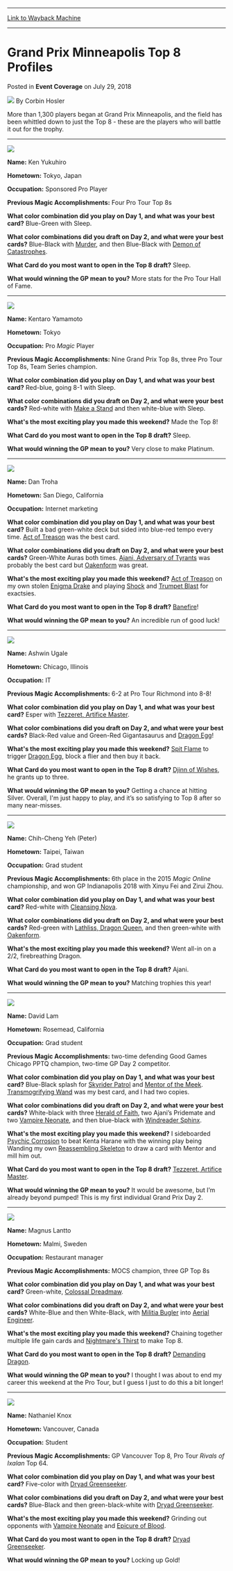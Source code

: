 
---
[Link to Wayback Machine](https://web.archive.org/web/20200527204059/https://magic.wizards.com/en/events/coverage/gpmin18/top-8-profiles-2018-07-29)

[_metadata_:author]:- "Corbin Hosler"
[_metadata_:description]:- "More than 1,300 players began at Grand Prix Minneapolis, and the field has been whittled down to just the Top 8 - these are the players who will battle it out for the trophy. Name: Ken Yukuhiro Hometown: Tokyo, Japan Occupation: Sponsored Pro Player"
[_metadata_:generator]:- "Drupal 7 (http://drupal.org)"
[_metadata_:node]:- "1319021"
[_metadata_:publish_date]:- "2018-07-29"
[_metadata_:source]:- "div-main-content"
[_metadata_:title]:- "Grand Prix Minneapolis Top 8 Profiles"
[_metadata_:wayback_capture_timestamp]:- "2020-05-27 20:40:59"
[_metadata_:wayback_raw_url]:- "https://web.archive.org/web/20200527204059id_/https://magic.wizards.com/en/events/coverage/gpmin18/top-8-profiles-2018-07-29"
[_metadata_:wayback_url]:- "https://magic.wizards.com/en/events/coverage/gpmin18/top-8-profiles-2018-07-29"
---


Grand Prix Minneapolis Top 8 Profiles
=====================================



 Posted in **Event Coverage**
 on July 29, 2018 






![](https://media.magic.wizards.com/styles/auth_small/public/images/person/hosler.jpg)
By Corbin Hosler











More than 1,300 players began at Grand Prix Minneapolis, and the field has been whittled down to just the Top 8 - these are the players who will battle it out for the trophy.




---

![](https://media.wizards.com/2018/events/gpmin18/gp_minn_top8_ken_yukuhiro.jpg)


**Name:** Ken Yukuhiro


**Hometown:** Tokyo, Japan


**Occupation:** Sponsored Pro Player


**Previous Magic Accomplishments:** Four Pro Tour Top 8s


**What color combination did you play on Day 1, and what was your best card?** Blue-Green with Sleep.


**What color combinations did you draft on Day 2, and what were your best cards?** Blue-Black with [Murder](http://gatherer.wizards.com/Pages/Card/Details.aspx?name=Murder), and then Blue-Black with [Demon of Catastrophes](http://gatherer.wizards.com/Pages/Card/Details.aspx?name=Demon+of+Catastrophes).


**What Card do you most want to open in the Top 8 draft?** Sleep.


**What would winning the GP mean to you?** More stats for the Pro Tour Hall of Fame.




---

![](https://media.wizards.com/2018/events/gpmin18/gp_minn_top8_kentaro_yamamoto.jpg)


**Name:** Kentaro Yamamoto


**Hometown:** Tokyo


**Occupation:** Pro *Magic* Player


**Previous Magic Accomplishments:** Nine Grand Prix Top 8s, three Pro Tour Top 8s, Team Series champion.


**What color combination did you play on Day 1, and what was your best card?** Red-blue, going 8-1 with Sleep.


**What color combinations did you draft on Day 2, and what were your best cards?** Red-white with [Make a Stand](http://gatherer.wizards.com/Pages/Card/Details.aspx?name=Make+a+Stand) and then white-blue with Sleep.


**What's the most exciting play you made this weekend?** Made the Top 8!


**What Card do you most want to open in the Top 8 draft?** Sleep.


**What would winning the GP mean to you?** Very close to make Platinum.




---

![](https://media.wizards.com/2018/events/gpmin18/gp_minn_top8_dan_troha.jpg)


**Name:** Dan Troha


**Hometown:** San Diego, California


**Occupation:** Internet marketing


**What color combination did you play on Day 1, and what was your best card?** Built a bad green-white deck but sided into blue-red tempo every time. [Act of Treason](http://gatherer.wizards.com/Pages/Card/Details.aspx?name=Act+of+Treason) was the best card.


**What color combinations did you draft on Day 2, and what were your best cards?** Green-White Auras both times. [Ajani, Adversary of Tyrants](http://gatherer.wizards.com/Pages/Card/Details.aspx?name=Ajani%2C+Adversary+of+Tyrants) was probably the best card but [Oakenform](http://gatherer.wizards.com/Pages/Card/Details.aspx?name=Oakenform) was great.


**What's the most exciting play you made this weekend?** [Act of Treason](http://gatherer.wizards.com/Pages/Card/Details.aspx?name=Act+of+Treason) on my own stolen [Enigma Drake](http://gatherer.wizards.com/Pages/Card/Details.aspx?name=Enigma+Drake) and playing [Shock](http://gatherer.wizards.com/Pages/Card/Details.aspx?name=Shock) and [Trumpet Blast](http://gatherer.wizards.com/Pages/Card/Details.aspx?name=Trumpet+Blast) for exactsies.


**What Card do you most want to open in the Top 8 draft?** [Banefire](http://gatherer.wizards.com/Pages/Card/Details.aspx?name=Banefire)!


**What would winning the GP mean to you?** An incredible run of good luck!




---

![](https://media.wizards.com/2018/events/gpmin18/gp_minn_top8_ashwin_ugale.jpg)


**Name:** Ashwin Ugale


**Hometown:** Chicago, Illinois


**Occupation:** IT


**Previous Magic Accomplishments:** 6-2 at Pro Tour Richmond into 8-8!


**What color combination did you play on Day 1, and what was your best card?** Esper with [Tezzeret, Artifice Master](http://gatherer.wizards.com/Pages/Card/Details.aspx?name=Tezzeret%2C+Artifice+Master).


**What color combinations did you draft on Day 2, and what were your best cards?** Black-Red value and Green-Red Gigantasaurus and [Dragon Egg](http://gatherer.wizards.com/Pages/Card/Details.aspx?name=Dragon+Egg)!


**What's the most exciting play you made this weekend?** [Spit Flame](http://gatherer.wizards.com/Pages/Card/Details.aspx?name=Spit+Flame) to trigger [Dragon Egg](http://gatherer.wizards.com/Pages/Card/Details.aspx?name=Dragon+Egg), block a flier and then buy it back.


**What Card do you most want to open in the Top 8 draft?** [Djinn of Wishes](http://gatherer.wizards.com/Pages/Card/Details.aspx?name=Djinn+of+Wishes), he grants up to three.


**What would winning the GP mean to you?** Getting a chance at hitting Silver. Overall, I'm just happy to play, and it’s so satisfying to Top 8 after so many near-misses.




---

![](https://media.wizards.com/2018/events/gpmin18/gp_minn_top8_chih-cheng_yeh_peter.jpg)


**Name:** Chih-Cheng Yeh (Peter)


**Hometown:** Taipei, Taiwan


**Occupation:** Grad student


**Previous Magic Accomplishments:** 6th place in the 2015 *Magic Online* championship, and won GP Indianapolis 2018 with Xinyu Fei and Zirui Zhou.


**What color combination did you play on Day 1, and what was your best card?** Red-white with [Cleansing Nova](http://gatherer.wizards.com/Pages/Card/Details.aspx?name=Cleansing+Nova).


**What color combinations did you draft on Day 2, and what were your best cards?** Red-green with [Lathliss, Dragon Queen](http://gatherer.wizards.com/Pages/Card/Details.aspx?name=Lathliss%2C+Dragon+Queen), and then green-white with [Oakenform](http://gatherer.wizards.com/Pages/Card/Details.aspx?name=Oakenform).


**What's the most exciting play you made this weekend?** Went all-in on a 2/2, firebreathing Dragon.


**What Card do you most want to open in the Top 8 draft?** Ajani.


**What would winning the GP mean to you?** Matching trophies this year!




---

![](https://media.wizards.com/2018/events/gpmin18/gp_minn_top8_david_lam.jpg)


**Name:** David Lam


**Hometown:** Rosemead, California


**Occupation:** Grad student


**Previous Magic Accomplishments:** two-time defending Good Games Chicago PPTQ champion, two-time GP Day 2 competitor.


**What color combination did you play on Day 1, and what was your best card?** Blue-Black splash for [Skyrider Patrol](http://gatherer.wizards.com/Pages/Card/Details.aspx?name=Skyrider+Patrol) and [Mentor of the Meek](http://gatherer.wizards.com/Pages/Card/Details.aspx?name=Mentor+of+the+Meek). [Transmogrifying Wand](http://gatherer.wizards.com/Pages/Card/Details.aspx?name=Transmogrifying+Wand) was my best card, and I had two copies.


**What color combinations did you draft on Day 2, and what were your best cards?** White-black with three [Herald of Faith](http://gatherer.wizards.com/Pages/Card/Details.aspx?name=Herald+of+Faith), two Ajani’s Pridemate and two [Vampire Neonate](http://gatherer.wizards.com/Pages/Card/Details.aspx?name=Vampire+Neonate), and then blue-black with [Windreader Sphinx](http://gatherer.wizards.com/Pages/Card/Details.aspx?name=Windreader+Sphinx).


**What's the most exciting play you made this weekend?** I sideboarded [Psychic Corrosion](http://gatherer.wizards.com/Pages/Card/Details.aspx?name=Psychic+Corrosion) to beat Kenta Harane with the winning play being Wanding my own [Reassembling Skeleton](http://gatherer.wizards.com/Pages/Card/Details.aspx?name=Reassembling+Skeleton) to draw a card with Mentor and mill him out.


**What Card do you most want to open in the Top 8 draft?** [Tezzeret, Artifice Master](http://gatherer.wizards.com/Pages/Card/Details.aspx?name=Tezzeret%2C+Artifice+Master).


**What would winning the GP mean to you?** It would be awesome, but I’m already beyond pumped! This is my first individual Grand Prix Day 2.




---

![](https://media.wizards.com/2018/events/gpmin18/gp_minn_top8_magnus_lantto.jpg)


**Name:** Magnus Lantto


**Hometown:** Malmi, Sweden


**Occupation:** Restaurant manager


**Previous Magic Accomplishments:** MOCS champion, three GP Top 8s


**What color combination did you play on Day 1, and what was your best card?** Green-white, [Colossal Dreadmaw](http://gatherer.wizards.com/Pages/Card/Details.aspx?name=Colossal+Dreadmaw).


**What color combinations did you draft on Day 2, and what were your best cards?** White-Blue and then White-Black, with [Militia Bugler](http://gatherer.wizards.com/Pages/Card/Details.aspx?name=Militia+Bugler) into [Aerial Engineer](http://gatherer.wizards.com/Pages/Card/Details.aspx?name=Aerial+Engineer).


**What's the most exciting play you made this weekend?** Chaining together multiple life gain cards and [Nightmare's Thirst](http://gatherer.wizards.com/Pages/Card/Details.aspx?name=Nightmare%27s+Thirst) to make Top 8.


**What Card do you most want to open in the Top 8 draft?** [Demanding Dragon](http://gatherer.wizards.com/Pages/Card/Details.aspx?name=Demanding+Dragon).


**What would winning the GP mean to you?** I thought I was about to end my career this weekend at the Pro Tour, but I guess I just to do this a bit longer!




---

![](https://media.wizards.com/2018/events/gpmin18/gp_minn_top8_nathaniel_knox.jpg)


**Name:** Nathaniel Knox


**Hometown:** Vancouver, Canada


**Occupation:** Student


**Previous Magic Accomplishments:** GP Vancouver Top 8, Pro Tour *Rivals of Ixalan* Top 64.


**What color combination did you play on Day 1, and what was your best card?** Five-color with [Dryad Greenseeker](http://gatherer.wizards.com/Pages/Card/Details.aspx?name=Dryad+Greenseeker).


**What color combinations did you draft on Day 2, and what were your best cards?** Blue-Black and then green-black-white with [Dryad Greenseeker](http://gatherer.wizards.com/Pages/Card/Details.aspx?name=Dryad+Greenseeker).


**What's the most exciting play you made this weekend?** Grinding out opponents with [Vampire Neonate](http://gatherer.wizards.com/Pages/Card/Details.aspx?name=Vampire+Neonate) and [Epicure of Blood](http://gatherer.wizards.com/Pages/Card/Details.aspx?name=Epicure+of+Blood).


**What Card do you most want to open in the Top 8 draft?** [Dryad Greenseeker](http://gatherer.wizards.com/Pages/Card/Details.aspx?name=Dryad+Greenseeker).


**What would winning the GP mean to you?** Locking up Gold!







